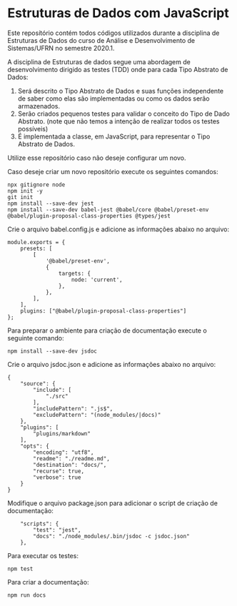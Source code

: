 # Estruturas de Dados com JavaScript

Este reposítório contém todos códigos utilizados durante a disciplina de Estruturas de Dados do curso de Análise e Desenvolvimento de Sistemas/UFRN no semestre 2020.1.

A disciplina de Estruturas de dados segue uma abordagem de desenvolvimento dirigido as testes (TDD) onde para cada Tipo Abstrato de Dados:

1) Será descrito o Tipo Abstrato de Dados e suas funções independente de saber como elas são implementadas ou como os dados serão armazenados.
2) Serão criados pequenos testes para validar o conceito do Tipo de Dado Abstrato. (note que não temos a intenção de realizar todos os testes possíveis)
3) É implementada a classe, em JavaScript, para representar o Tipo Abstrato de Dados.

Utilize esse repositório caso não deseje configurar um novo.

Caso deseje criar um novo repositório execute os seguintes comandos:

```
npx gitignore node
npm init -y
git init
npm install --save-dev jest
npm install --save-dev babel-jest @babel/core @babel/preset-env @babel/plugin-proposal-class-properties @types/jest
```

Crie o arquivo babel.config.js e adicione as informações abaixo no arquivo:
```
module.exports = {
	presets: [
		[
			'@babel/preset-env',
			{
				targets: {
					node: 'current',
				},
			},
		],
	],
	plugins: ["@babel/plugin-proposal-class-properties"]
};
```
Para preparar o ambiente para criação de documentação execute o seguinte comando:
```
npm install --save-dev jsdoc
```
Crie o arquivo jsdoc.json e adicione as informações abaixo no arquivo:
```
{
	"source": {
		"include": [
			"./src"
		],
		"includePattern": ".js$",
		"excludePattern": "(node_modules/|docs)"
	},
	"plugins": [
		"plugins/markdown"
	],
	"opts": {
		"encoding": "utf8",
		"readme": "./readme.md",
		"destination": "docs/",
		"recurse": true,
		"verbose": true
	}
}
```
Modifique o arquivo package.json para adicionar o script de criação de documentação:
```
	"scripts": {
		"test": "jest",
		"docs": "./node_modules/.bin/jsdoc -c jsdoc.json"
	},
```

Para executar os testes:
```
npm test
```
Para criar a documentação:
```
npm run docs
```